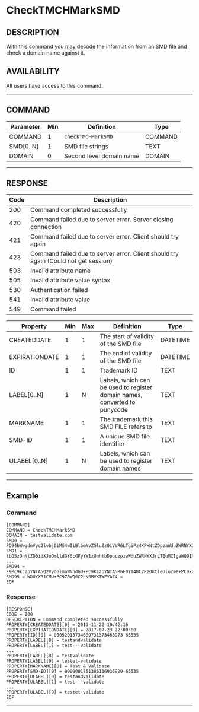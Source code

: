 # CheckTMCHMarkSMD

## DESCRIPTION
With this command you may decode the information from an SMD file and check a domain name against it.

## AVAILABILITY
All users have access to this command.

----
## COMMAND

Parameter | Min | Definition | Type
---- | ---- | ---- | ----
COMMAND | 1 | `CheckTMCHMarkSMD` | COMMAND
SMD[0..N] | 1 | SMD file strings | TEXT
DOMAIN | 0 | Second level domain name | DOMAIN

----
## RESPONSE

Code | Description
---- | ----
200 | Command completed successfully
420 | Command failed due to server error. Server closing connection
421 | Command failed due to server error. Client should try again
423 | Command failed due to server error. Client should try again (Could not get session)
503 | Invalid attribute name
505 | Invalid attribute value syntax
530 | Authentication failed
541 | Invalid attribute value
549 | Command failed

Property | Min | Max | Definition | Type
---- | ---- | ---- | ---- | ----
CREATEDDATE | 1 | 1 | The start of validity of the SMD file | DATETIME
EXPIRATIONDATE | 1 | 1 | The end of validity of the SMD file | DATETIME
ID | 1 | 1 | Trademark ID | TEXT
LABEL[0..N] | 1 | N | Labels, which can be used to register domain names, converted to punycode | TEXT
MARKNAME | 1 | 1 | The trademark this SMD FILE refers to | TEXT
SMD-ID | 1 | 1 | A unique SMD file identifier | TEXT
ULABEL[0..N] | 1 | N | Labels, which can be used to register domain names | TEXT

----
## Example

### Command

```
[COMMAND]
COMMAND = CheckTMCHMarkSMD
DOMAIN = testvalidate.com
SMD0 = PD94bWwgdmVyc2lvbj0iMS4wIiBlbmNvZGluZz0iVVRGLTgiPz4KPHNtZDpzaWduZWRNYXJrIHh
SMD1 = tbG5zOnNtZD0idXJuOmlldGY6cGFyYW1zOnhtbDpuczpzaWduZWRNYXJrLTEuMCIgaWQ9Il85MG
...
SMD94 = E9PC9kczpYNTA5Q2VydGlmaWNhdGU+PC9kczpYNTA5RGF0YT48L2RzOktleUluZm8+PC9kczpTa
SMD95 = WDUYXR1CMU+PC9ZBWQ6C2LNBMVKTWFYAZ4 =
EOF
```
### Response

```
[RESPONSE]
CODE = 200
DESCRIPTION = Command completed successfully
PROPERTY[CREATEDDATE][0] = 2013-11-22 10:42:16
PROPERTY[EXPIRATIONDATE][0] = 2017-07-23 22:00:00
PROPERTY[ID][0] = 00052013734689731373468973-65535
PROPERTY[LABEL][0] = testandvalidate
PROPERTY[LABEL][1] = test---validate
...
PROPERTY[LABEL][8] = testvalidate
PROPERTY[LABEL][9] = testet-validate
PROPERTY[MARKNAME][0] = Test & Validate
PROPERTY[SMD-ID][0] = 0000001751385116936920-65535
PROPERTY[ULABEL][0] = testandvalidate
PROPERTY[ULABEL][1] = test---validate
...
PROPERTY[ULABEL][9] = testet-validate
EOF
```

----
